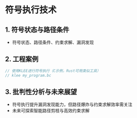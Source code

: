 # 符号执行技术

## 1. 符号状态与路径条件

- 符号状态、路径条件、约束求解、漏洞发现

## 2. 工程案例

```rust
// 使用KLEE进行符号执行（C示例，Rust可用类似工具）
// klee my_program.bc
```

## 3. 批判性分析与未来展望

- 符号执行提升漏洞发现能力，但路径爆炸与约束求解效率需关注
- 未来可探索智能路径剪枝与高效约束求解
